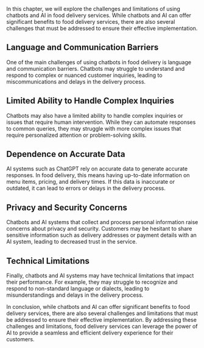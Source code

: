 
In this chapter, we will explore the challenges and limitations of using chatbots and AI in food delivery services. While chatbots and AI can offer significant benefits to food delivery services, there are also several challenges that must be addressed to ensure their effective implementation.

Language and Communication Barriers
-----------------------------------

One of the main challenges of using chatbots in food delivery is language and communication barriers. Chatbots may struggle to understand and respond to complex or nuanced customer inquiries, leading to miscommunications and delays in the delivery process.

Limited Ability to Handle Complex Inquiries
-------------------------------------------

Chatbots may also have a limited ability to handle complex inquiries or issues that require human intervention. While they can automate responses to common queries, they may struggle with more complex issues that require personalized attention or problem-solving skills.

Dependence on Accurate Data
---------------------------

AI systems such as ChatGPT rely on accurate data to generate accurate responses. In food delivery, this means having up-to-date information on menu items, pricing, and delivery times. If this data is inaccurate or outdated, it can lead to errors or delays in the delivery process.

Privacy and Security Concerns
-----------------------------

Chatbots and AI systems that collect and process personal information raise concerns about privacy and security. Customers may be hesitant to share sensitive information such as delivery addresses or payment details with an AI system, leading to decreased trust in the service.

Technical Limitations
---------------------

Finally, chatbots and AI systems may have technical limitations that impact their performance. For example, they may struggle to recognize and respond to non-standard language or dialects, leading to misunderstandings and delays in the delivery process.

In conclusion, while chatbots and AI can offer significant benefits to food delivery services, there are also several challenges and limitations that must be addressed to ensure their effective implementation. By addressing these challenges and limitations, food delivery services can leverage the power of AI to provide a seamless and efficient delivery experience for their customers.
